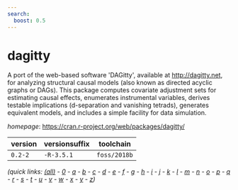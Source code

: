 ```yaml
---
search:
  boost: 0.5
---
```

# dagitty

A port of the web-based software 'DAGitty', available at <http://dagitty.net>, for  analyzing structural causal models (also known as directed acyclic graphs or DAGs). This package  computes covariate adjustment sets for estimating causal effects, enumerates instrumental variables,  derives testable implications (d-separation and vanishing tetrads), generates equivalent models, and  includes a simple facility for data simulation.

*homepage*: <https://cran.r-project.org/web/packages/dagitty/>

version | versionsuffix | toolchain
--------|---------------|----------
``0.2-2`` | ``-R-3.5.1`` | ``foss/2018b``


*(quick links: [(all)](../index.md) - [0](../0/index.md) - [a](../a/index.md) - [b](../b/index.md) - [c](../c/index.md) - [d](../d/index.md) - [e](../e/index.md) - [f](../f/index.md) - [g](../g/index.md) - [h](../h/index.md) - [i](../i/index.md) - [j](../j/index.md) - [k](../k/index.md) - [l](../l/index.md) - [m](../m/index.md) - [n](../n/index.md) - [o](../o/index.md) - [p](../p/index.md) - [q](../q/index.md) - [r](../r/index.md) - [s](../s/index.md) - [t](../t/index.md) - [u](../u/index.md) - [v](../v/index.md) - [w](../w/index.md) - [x](../x/index.md) - [y](../y/index.md) - [z](../z/index.md))*

